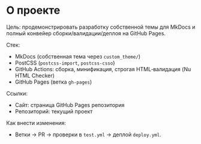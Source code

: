 # О проекте

Цель: продемонстрировать разработку собственной темы для MkDocs и полный конвейер сборки/валидации/деплоя на GitHub Pages.

Стек:
-   MkDocs (собственная тема через `custom_theme/`)
-   PostCSS (`postcss-import`, `postcss-csso`)
-   GitHub Actions: сборка, минификация, строгая HTML‑валидация (Nu HTML Checker)
-   GitHub Pages (ветка `gh-pages`)

Ссылки:
-   Сайт: страница GitHub Pages репозитория
-   Репозиторий: текущий проект

Как внести изменения:
-   Ветки → PR → проверки в `test.yml` → деплой `deploy.yml`.
